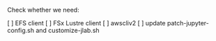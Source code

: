 Check whether we need:

[ ] EFS client
[ ] FSx Lustre client
[ ] awscliv2
[ ] update patch-jupyter-config.sh and customize-jlab.sh
